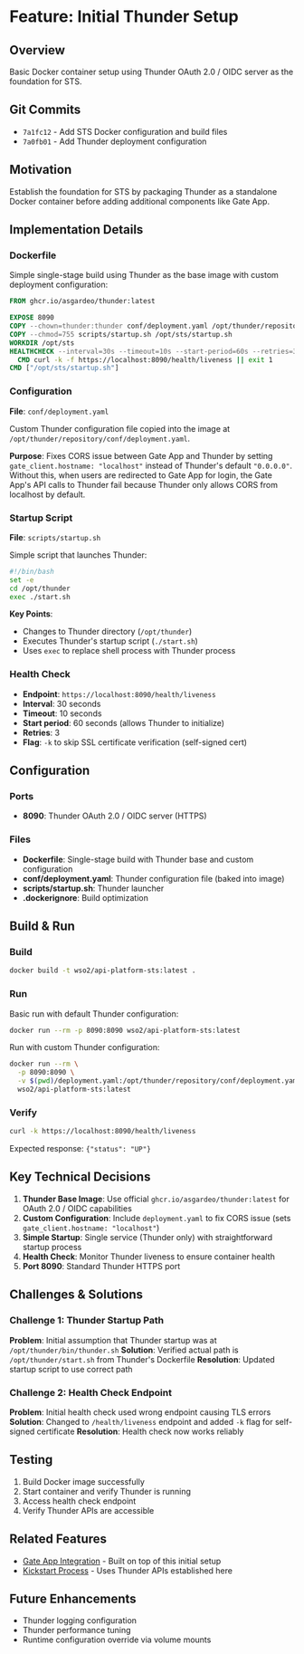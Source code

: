 # Feature: Initial Thunder Setup

## Overview

Basic Docker container setup using Thunder OAuth 2.0 / OIDC server as the foundation for STS.

## Git Commits

- `7a1fc12` - Add STS Docker configuration and build files
- `7a0fb01` - Add Thunder deployment configuration

## Motivation

Establish the foundation for STS by packaging Thunder as a standalone Docker container before adding additional components like Gate App.

## Implementation Details

### Dockerfile

Simple single-stage build using Thunder as the base image with custom deployment configuration:

```dockerfile
FROM ghcr.io/asgardeo/thunder:latest

EXPOSE 8090
COPY --chown=thunder:thunder conf/deployment.yaml /opt/thunder/repository/conf/deployment.yaml
COPY --chmod=755 scripts/startup.sh /opt/sts/startup.sh
WORKDIR /opt/sts
HEALTHCHECK --interval=30s --timeout=10s --start-period=60s --retries=3 \
  CMD curl -k -f https://localhost:8090/health/liveness || exit 1
CMD ["/opt/sts/startup.sh"]
```

### Configuration

**File**: `conf/deployment.yaml`

Custom Thunder configuration file copied into the image at `/opt/thunder/repository/conf/deployment.yaml`. 

**Purpose**: Fixes CORS issue between Gate App and Thunder by setting `gate_client.hostname: "localhost"` instead of Thunder's default `"0.0.0.0"`. Without this, when users are redirected to Gate App for login, the Gate App's API calls to Thunder fail because Thunder only allows CORS from localhost by default.

### Startup Script

**File**: `scripts/startup.sh`

Simple script that launches Thunder:

```bash
#!/bin/bash
set -e
cd /opt/thunder
exec ./start.sh
```

**Key Points**:
- Changes to Thunder directory (`/opt/thunder`)
- Executes Thunder's startup script (`./start.sh`)
- Uses `exec` to replace shell process with Thunder process

### Health Check

- **Endpoint**: `https://localhost:8090/health/liveness`
- **Interval**: 30 seconds
- **Timeout**: 10 seconds
- **Start period**: 60 seconds (allows Thunder to initialize)
- **Retries**: 3
- **Flag**: `-k` to skip SSL certificate verification (self-signed cert)

## Configuration

### Ports

- **8090**: Thunder OAuth 2.0 / OIDC server (HTTPS)

### Files

- **Dockerfile**: Single-stage build with Thunder base and custom configuration
- **conf/deployment.yaml**: Thunder configuration file (baked into image)
- **scripts/startup.sh**: Thunder launcher
- **.dockerignore**: Build optimization

## Build & Run

### Build

```bash
docker build -t wso2/api-platform-sts:latest .
```

### Run

Basic run with default Thunder configuration:
```bash
docker run --rm -p 8090:8090 wso2/api-platform-sts:latest
```

Run with custom Thunder configuration:
```bash
docker run --rm \
  -p 8090:8090 \
  -v $(pwd)/deployment.yaml:/opt/thunder/repository/conf/deployment.yaml \
  wso2/api-platform-sts:latest
```

### Verify

```bash
curl -k https://localhost:8090/health/liveness
```

Expected response: `{"status": "UP"}`

## Key Technical Decisions

1. **Thunder Base Image**: Use official `ghcr.io/asgardeo/thunder:latest` for OAuth 2.0 / OIDC capabilities
2. **Custom Configuration**: Include `deployment.yaml` to fix CORS issue (sets `gate_client.hostname: "localhost"`)
3. **Simple Startup**: Single service (Thunder only) with straightforward startup process
4. **Health Check**: Monitor Thunder liveness to ensure container health
5. **Port 8090**: Standard Thunder HTTPS port

## Challenges & Solutions

### Challenge 1: Thunder Startup Path
**Problem**: Initial assumption that Thunder startup was at `/opt/thunder/bin/thunder.sh`
**Solution**: Verified actual path is `/opt/thunder/start.sh` from Thunder's Dockerfile
**Resolution**: Updated startup script to use correct path

### Challenge 2: Health Check Endpoint
**Problem**: Initial health check used wrong endpoint causing TLS errors
**Solution**: Changed to `/health/liveness` endpoint and added `-k` flag for self-signed certificate
**Resolution**: Health check now works reliably

## Testing

1. Build Docker image successfully
2. Start container and verify Thunder is running
3. Access health check endpoint
4. Verify Thunder APIs are accessible

## Related Features

- [Gate App Integration](./gate-app-integration.md) - Built on top of this initial setup
- [Kickstart Process](./kickstart-process.md) - Uses Thunder APIs established here

## Future Enhancements

- Thunder logging configuration
- Thunder performance tuning
- Runtime configuration override via volume mounts

